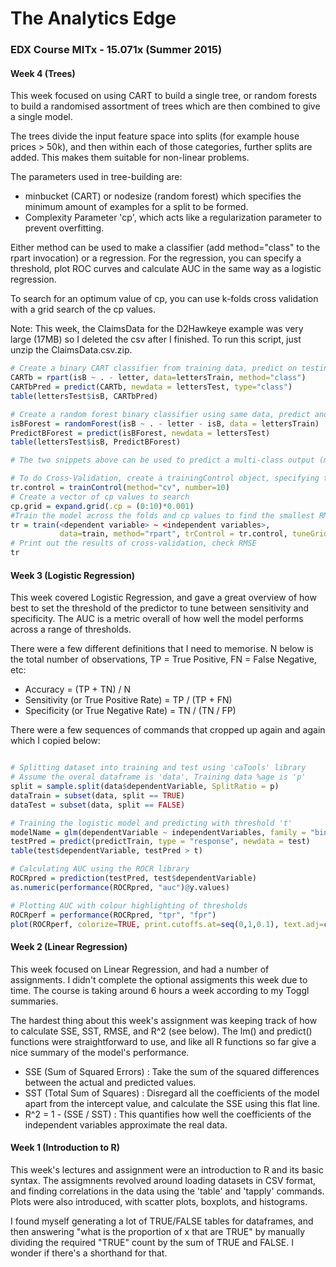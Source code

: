 # The Analytics Edge

### EDX Course MITx - 15.071x (Summer 2015)

#### Week 4 (Trees)
This week focused on using CART to build a single tree, or random forests to build a randomised assortment of trees which are then combined to give a single model.

The trees divide the input feature space into splits (for example house prices > 50k), and then within each of those categories, further splits are added. This makes them suitable for non-linear problems.

The parameters used in tree-building are:

* minbucket (CART) or nodesize (random forest) which specifies the minimum amount of examples for a split to be formed.
* Complexity Parameter 'cp', which acts like a regularization parameter to prevent overfitting.

Either method can be used to make a classifier (add method="class" to the rpart invocation) or a regression. For the regression, you can specify a threshold, plot ROC curves and calculate AUC in the same way as a logistic regression.

To search for an optimum value of cp, you can use k-folds cross validation with a grid search of the cp values.

Note: This week, the ClaimsData for the D2Hawkeye example was very large (17MB) so I deleted the csv after I finished. To run this script, just unzip the ClaimsData.csv.zip.

~~~R
# Create a binary CART classifier from training data, predict on testing data and show confusion matrix
CARTb = rpart(isB ~ . - letter, data=lettersTrain, method="class")
CARTbPred = predict(CARTb, newdata = lettersTest, type="class")
table(lettersTest$isB, CARTbPred)

# Create a random forest binary classifier using same data, predict and show confusion matrix
isBForest = randomForest(isB ~ . - letter - isB, data = lettersTrain)
PredictBForest = predict(isBForest, newdata = lettersTest)
table(lettersTest$isB, PredictBForest)

# The two snippets above can be used to predict a multi-class output (may need to convert using as.factor())

# To do Cross-Validation, create a trainingControl object, specifying the method as "cv" for cross-validation, and the number of folds in the k-folds.
tr.control = trainControl(method="cv", number=10)
# Create a vector of cp values to search
cp.grid = expand.grid(.cp = (0:10)*0.001)
#Train the model across the folds and cp values to find the smallest RMSE
tr = train(<dependent variable> ~ <independent variables>,
           data=train, method="rpart", trControl = tr.control, tuneGrid = cp.grid)
# Print out the results of cross-validation, check RMSE
tr

~~~


#### Week 3 (Logistic Regression)
This week covered Logistic Regression, and gave a great overview of how best to set the threshold of the predictor to tune between sensitivity and specificity. The AUC is a metric overall of how well the model performs across a range of thresholds.

There were a few different definitions that I need to memorise. N below is the total number of observations, TP = True Positive, FN = False Negative, etc:

* Accuracy = (TP + TN) / N
* Sensitivity (or True Positive Rate) = TP / (TP + FN)
* Specificity (or True Negative Rate) = TN / (TN / FP)

There were a few sequences of commands that cropped up again and again which I copied below:

~~~R

# Splitting dataset into training and test using 'caTools' library
# Assume the overal dataframe is 'data', Training data %age is 'p'
split = sample.split(data$dependentVariable, SplitRatio = p) 
dataTrain = subset(data, split == TRUE)
dataTest = subset(data, split == FALSE)

# Training the logistic model and predicting with threshold 't'
modelName = glm(dependentVariable ~ independentVariables, family = "binomial", data = train)
testPred = predict(predictTrain, type = "response", newdata = test)
table(test$dependentVariable, testPred > t)

# Calculating AUC using the ROCR library
ROCRpred = prediction(testPred, test$dependentVariable)
as.numeric(performance(ROCRpred, "auc")@y.values)

# Plotting AUC with colour highlighting of thresholds
ROCRperf = performance(ROCRpred, "tpr", "fpr")
plot(ROCRperf, colorize=TRUE, print.cutoffs.at=seq(0,1,0.1), text.adj=c(-0.2,1.7))

~~~


#### Week 2 (Linear Regression)
This week focused on Linear Regression, and had a number of assignments. I didn't complete the optional assigments this week due to time. The course is taking around 6 hours a week according to my Toggl summaries.

The hardest thing about this week's assignment was keeping track of how to calculate SSE, SST, RMSE, and R^2 (see below). The lm() and predict() functions were straightforward to use, and like all R functions so far give a nice summary of the model's performance. 

* SSE (Sum of Squared Errors) : Take the sum of the squared differences between the actual and predicted values.
* SST (Total Sum of Squares) : Disregard all the coefficients of the model apart from the intercept value, and calculate the SSE using this flat line.
* R^2 = 1 - (SSE / SST) : This quantifies how well the coefficients of the independent variables approximate the real data.


#### Week 1 (Introduction to R)

This week's lectures and assignment were an introduction to R and its basic syntax. The assigmnents revolved around loading datasets in CSV format, and finding correlations in the data using the 'table' and 'tapply' commands. Plots were also introduced, with scatter plots, boxplots, and histograms.

I found myself generating a lot of TRUE/FALSE tables for dataframes, and then answering "what is the proportion of x that are TRUE" by manually dividing the required "TRUE" count by the sum of TRUE and FALSE. I wonder if there's a shorthand for that.


